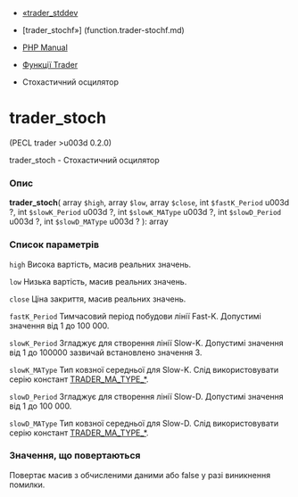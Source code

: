 - [«trader_stddev](function.trader-stddev.md)
- [trader_stochf»] (function.trader-stochf.md)

- [PHP Manual](index.md)
- [Функції Trader](ref.trader.md)
- Стохастичний осцилятор

# trader_stoch

(PECL trader \>u003d 0.2.0)

trader_stoch - Стохастичний осцилятор

### Опис

**trader_stoch**(
array `$high`,
array `$low`,
array `$close`,
int `$fastK_Period` u003d ?,
int `$slowK_Period` u003d ?,
int `$slowK_MAType` u003d ?,
int `$slowD_Period` u003d ?,
int `$slowD_MAType` u003d ?
): array

### Список параметрів

`high`
Висока вартість, масив реальних значень.

`low`
Низька вартість, масив реальних значень.

`close`
Ціна закриття, масив реальних значень.

`fastK_Period`
Тимчасовий період побудови лінії Fast-K. Допустимі значення від 1 до
100 000.

`slowK_Period`
Згладжує для створення лінії Slow-K. Допустимі значення від 1 до
100000 зазвичай встановлено значення 3.

`slowK_MAType`
Тип ковзної середньої для Slow-K. Слід використовувати серію констант
[TRADER_MA_TYPE\_\*](trader.constants.md).

`slowD_Period`
Згладжує для створення лінії Slow-D. Допустимі значення від 1 до
100 000.

`slowD_MAType`
Тип ковзної середньої для Slow-D. Слід використовувати серію констант
[TRADER_MA_TYPE\_\*](trader.constants.md).

### Значення, що повертаються

Повертає масив з обчисленими даними або false у разі
виникнення помилки.
